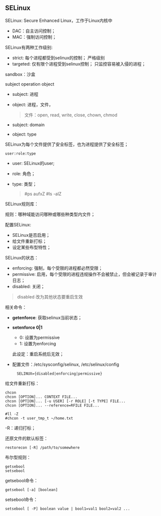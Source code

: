 ## SELinux

SELinux: Secure Enhanced Linux，工作于Linux内核中

- DAC：自主访问控制；
- MAC：强制访问控制；

SELinux有两种工作级别:

- strict: 每个进程都受到selinux的控制； 严格级别
- targeted: 仅有限个进程受到selinux控制；
		只监控容易被入侵的进程；

sandbox：沙盒

subject operation object

- subject: 进程
- object: 进程，文件，
	> 文件：open, read, write, close, chown,  chmod

- subject: domain
- object: type

SELinux为每个文件提供了安全标签，也为进程提供了安全标签；

	user:role:type

- user: SELinux的user;
- role: 角色；
- type: 类型；

    > #ps aufxZ  #ls -alZ

SELinux规则库：

规则：哪种域能访问哪种或哪些种类型内文件；

配置SELinux:

- SELinux是否启用；
- 给文件重新打标；
- 设定某些布型特性；

SELinux的状态：
- enforcing: 强制，每个受限的进程都必然受限；
- permissive: 启用，每个受限的进程违规操作不会被禁止，但会被记录于审计日志；
- disabled: 关闭；
> disabled 改为其他状态要重启生效

相关命令：

- **getenforce**: 获取selinux当前状态；

- **setenforce 0|1**
	- 0: 设置为permissive
	- 1: 设置为enforcing

	此设定：重启系统后无效；

- 配置文件：/etc/sysconfig/selinux, /etc/selinux/config

	    SELINUX={disabled|enforcing|permissive}

给文件重新打标：

	chcon
	chcon [OPTION]... CONTEXT FILE...
	chcon [OPTION]... [-u USER] [-r ROLE] [-t TYPE] FILE...
	chcon [OPTION]... --reference=RFILE FILE...

	#ll -Z
	#chcon -t user_tmp_t ~/home.txt

-R：递归打标；

还原文件的默认标签：

	restorecon [-R] /path/to/somewhere

布尔型规则：

	getsebool
	setsebool

getsebool命令：

	getsebool [-a] [boolean]

setsebool命令：

	setsebool [ -P] boolean value | bool1=val1 bool2=val2 ...
